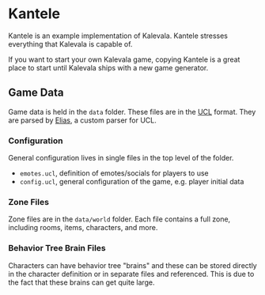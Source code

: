 # Kantele

Kantele is an example implementation of Kalevala. Kantele stresses everything that Kalevala is capable of.

If you want to start your own Kalevala game, copying Kantele is a great place to start until Kalevala ships with a new game generator.

## Game Data

Game data is held in the `data` folder. These files are in the [UCL](https://github.com/vstakhov/libucl) format. They are parsed by [Elias](https://github.com/oestrich/elias), a custom parser for UCL.

### Configuration

General configuration lives in single files in the top level of the folder.

- `emotes.ucl`, definition of emotes/socials for players to use
- `config.ucl`, general configuration of the game, e.g. player initial data

### Zone Files

Zone files are in the `data/world` folder. Each file contains a full zone, including rooms, items, characters, and more.

### Behavior Tree Brain Files

Characters can have behavior tree "brains" and these can be stored directly in the character definition or in separate files and referenced. This is due to the fact that these brains can get quite large.

